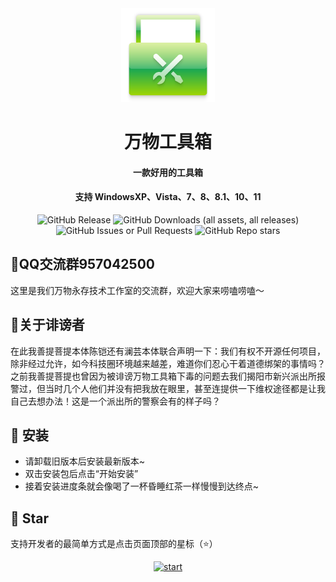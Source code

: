 <div align="center">
    <img width="150" src="/logo.png"></img>
</div>
<h1 align="center">万物工具箱</h1>
<h4 align="center">一款好用的工具箱</h4>
<h4 align="center">支持 WindowsXP、Vista、7、8、8.1、10、11</h4>
<div align="center">

![GitHub Release](https://img.shields.io/github/v/release/ELFTS/wwgjx)
![GitHub Downloads (all assets, all releases)](https://img.shields.io/github/downloads/ELFTS/wwgjx/total)
![GitHub Issues or Pull Requests](https://img.shields.io/github/issues/ELFTS/wwgjx)
![GitHub Repo stars](https://img.shields.io/github/stars/ELFTS/wwgjx)

</div>

## 📧QQ交流群957042500
这里是我们万物永存技术工作室的交流群，欢迎大家来唠嗑唠嗑～
## 📡关于诽谤者
在此我善提菩提本体陈铠还有澜芸本体联合声明一下：我们有权不开源任何项目，除非经过允许，如今科技圈环境越来越差，难道你们忍心干着道德绑架的事情吗？之前我善提菩提也曾因为被诽谤万物工具箱下毒的问题去我们揭阳市新兴派出所报警过，但当时几个人他们并没有把我放在眼里，甚至连提供一下维权途径都是让我自己去想办法！这是一个派出所的警察会有的样子吗？

## 🚀 安装
- 请卸载旧版本后安装最新版本~
- 双击安装包后点击“开始安装”
- 接着安装进度条就会像喝了一杯昏睡红茶一样慢慢到达终点~


## 🌟 Star

支持开发者的最简单方式是点击页面顶部的星标（⭐）

<p style="text-align: center;">
    <a href="https://api.star-history.com/svg?repos=ELFTS/wwgjx&Date">
        <img alt="start" width=50% src="https://api.star-history.com/svg?repos=ELFTS/wwgjx&Date"/>
    </a>
</p>
